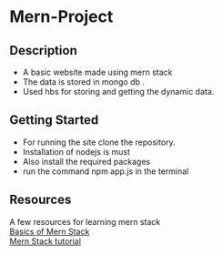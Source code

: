 # Mern-Project

## Description
- A basic website made using mern stack
- The data is stored in mongo db .
- Used hbs for storing and getting the dynamic data.

## Getting Started
- For running the site clone the repository.
- Installation of nodejs is must
- Also install the required packages
- run the command npm app.js in the terminal

## Resources
A few resources for learning mern stack<br>
[Basics of Mern Stack](https://www.geeksforgeeks.org/mern-stack/)<br>
[Mern Stack tutorial](https://www.youtube.com/watch?v=7CqJlxBYj-M)



